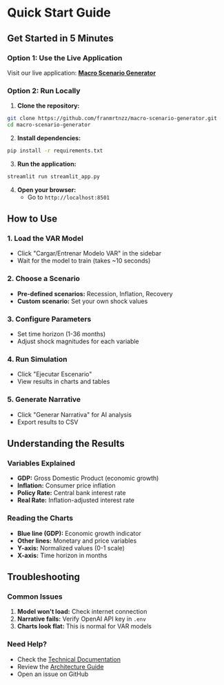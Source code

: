 # Quick Start Guide

## Get Started in 5 Minutes

### Option 1: Use the Live Application
Visit our live application: **[Macro Scenario Generator](https://macro-scenario-generator-5tjq2bjtfww7hdkfyspbzg.streamlit.app/)**

### Option 2: Run Locally

1. **Clone the repository:**
```bash
git clone https://github.com/franmrtnzz/macro-scenario-generator.git
cd macro-scenario-generator
```

2. **Install dependencies:**
```bash
pip install -r requirements.txt
```

3. **Run the application:**
```bash
streamlit run streamlit_app.py
```

4. **Open your browser:**
   - Go to `http://localhost:8501`

## How to Use

### 1. Load the VAR Model
- Click "Cargar/Entrenar Modelo VAR" in the sidebar
- Wait for the model to train (takes ~10 seconds)

### 2. Choose a Scenario
- **Pre-defined scenarios:** Recession, Inflation, Recovery
- **Custom scenario:** Set your own shock values

### 3. Configure Parameters
- Set time horizon (1-36 months)
- Adjust shock magnitudes for each variable

### 4. Run Simulation
- Click "Ejecutar Escenario"
- View results in charts and tables

### 5. Generate Narrative
- Click "Generar Narrativa" for AI analysis
- Export results to CSV

## Understanding the Results

### Variables Explained
- **GDP:** Gross Domestic Product (economic growth)
- **Inflation:** Consumer price inflation
- **Policy Rate:** Central bank interest rate
- **Real Rate:** Inflation-adjusted interest rate

### Reading the Charts
- **Blue line (GDP):** Economic growth indicator
- **Other lines:** Monetary and price variables
- **Y-axis:** Normalized values (0-1 scale)
- **X-axis:** Time horizon in months

## Troubleshooting

### Common Issues
1. **Model won't load:** Check internet connection
2. **Narrative fails:** Verify OpenAI API key in `.env`
3. **Charts look flat:** This is normal for VAR models

### Need Help?
- Check the [Technical Documentation](../technical/)
- Review the [Architecture Guide](../technical/architecture.md)
- Open an issue on GitHub 